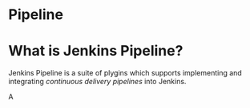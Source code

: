 # Pipeline


# What is Jenkins Pipeline?

Jenkins Pipeline is a suite of plygins which supports implementing and integrating *continuous delivery pipelines* into Jenkins.

A 